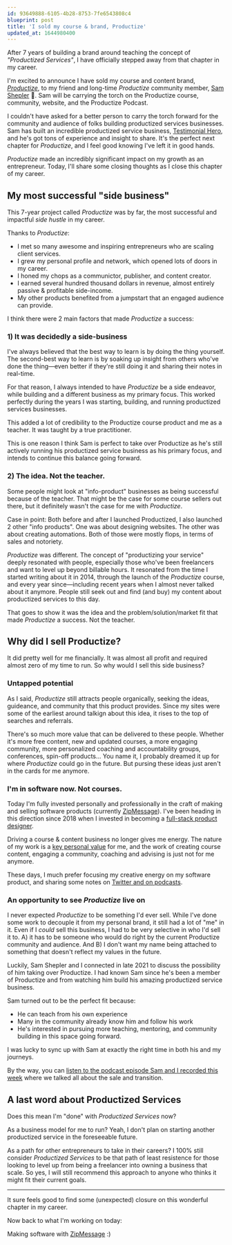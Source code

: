 ```yaml
---
id: 93649888-6105-4b28-8753-7fe6543808c4
blueprint: post
title: 'I sold my course & brand, Productize'
updated_at: 1644980400
---
```

After 7 years of building a brand around teaching the concept of <em>"Productized Services"</em>, I have officially stepped away from that chapter in my career.

I'm excited to announce I have sold my course and content brand, <em><a href="https://productizeandscale.com" target="_blank">Productize</a></em>, to my friend and long-time <em>Productize</em> community member, <a href="https://twitter.com/samshepler" target="_blank">Sam Shepler</a> 🎉.  Sam will be carrying the torch on the Productize course, community, website, and the Productize Podcast.

I couldn't have asked for a better person to carry the torch forward for the community and audience of folks building productized services businesses.  Sam has built an incredible productized service business, <a href="https://testimonialhero.com" target="_blank">Testimonial Hero</a>, and he's got tons of experience and insight to share.  It's the perfect next chapter for <em>Productize</em>, and I feel good knowing I've left it in good hands.

<em>Productize</em> made an incredibly significant impact on my growth as an entrepreneur.  Today, I'll share some closing thoughts as I close this chapter of my career. 

## My most successful "side business"

This 7-year project called <em>Productize</em> was by far, the most successful and impactful <em>side hustle</em> in my career.

Thanks to <em>Productize</em>:

- I met so many awesome and inspiring entrepreneurs who are scaling client services.
- I grew my personal profile and network, which opened lots of doors in my career.
- I honed my chops as a communictor, publisher, and content creator.
- I earned several hundred thousand dollars in revenue, almost entirely passive & profitable side-income.
- My other products benefited from a jumpstart that an engaged audience can provide.

I think there were 2 main factors that made <em>Productize</em> a success:

### 1) It was decidedly a side-business

I've always believed that the best way to learn is by doing the thing yourself.  The second-best way to learn is by soaking up insight from others who've done the thing—even better if they're still doing it and sharing their notes in real-time.

For that reason, I always intended to have <em>Productize</em> be a side endeavor, while building and a different business as my primary focus.  This worked perfectly during the years I was starting, building, and running productized services businesses.

This added a lot of credibility to the Productize course product and me as a teacher.  It was taught by a true practitioner.  

This is one reason I think Sam is perfect to take over Productize as he's still actively running his productized service business as his primary focus, and intends to continue this balance going forward.

### 2) The idea.  Not the teacher.

Some people might look at "info-product" businesses as being successful because of the teacher.  That might be the case for some course sellers out there, but it definitely wasn't the case for me with <em>Productize</em>.

Case in point:  Both before and after I launched Productized, I also launched 2 other "info products".  One was about designing websites.  The other was about creating automations.  Both of those were mostly flops, in terms of sales and notoriety.

<em>Productize</em> was different.  The concept of "productizing your service" deeply resonated with people, especially those who've been freelancers and want to level up beyond billable hours.  It resonated from the time I started writing about it in 2014, through the launch of the <em>Productize</em> course, and every year since—including recent years when I almost never talked about it anymore.  People still seek out and find (and buy) my content about productized services to this day.

That goes to show it was the idea and the problem/solution/market fit that made <em>Productize</em> a success.  Not the teacher.

## Why did I sell Productize?

It did pretty well for me financially.  It was almost all profit and required almost zero of my time to run.  So why would I sell this side business?

### Untapped potential

As I said, <em>Productize</em> still attracts people organically, seeking the ideas, guideance, and community that this product provides.  Since my sites were some of the earliest around talkign about this idea, it rises to the top of searches and referrals.

There's so much more value that can be delivered to these people.  Whether it's more free content, new and updated courses, a more engaging community, more personalized coaching and accountability groups, conferences, spin-off products... You name it, I probably dreamed it up for where <em>Productize</em> could go in the future.  But pursing these ideas just aren't in the cards for me anymore.

### I'm in software now.  Not courses.

Today I'm fully invested personally and professionally in the craft of making and selling software products (currently <a href="https://zipmessage.com" target="_blank">ZipMessage</a>).  I've been heading in this direction since 2018 when I invested in becoming a <a href="https://briancasel.com/full-stack-product-person/">full-stack product designer</a>.

Driving a course & content business no longer gives me energy.  The nature of my work is a <a href="https://briancasel.com/story">key personal value</a> for me, and the work of creating course content, engaging a community, coaching and advising is just not for me anymore.

These days, I much prefer focusing my creative energy on my software product, and sharing some notes on <a href="https://twitter.com/casjam" target="_blank">Twitter and on <a href="/podcasts">podcasts</a>. 

### An opportunity to see <em>Productize</em> live on

I never expected <em>Productize</em> to be something I'd ever sell.  While I've done some work to decouple it from my personal brand, it still had a lot of "me" in it.  Even if I _could_ sell this business, I had to be very selective in who I'd sell it to.  A) it has to be someone who would do right by the current Productize community and audience.   And B) I don't want my name being attached to something that doesn't reflect my values in the future.

Luckily, Sam Shepler and I connected in late 2021 to discuss the possibility of him taking over Productize.  I had known Sam since he's been a member of Productize and from watching him build his amazing productized service business.

Sam turned out to be the perfect fit because:

- He can teach from his own experience
- Many in the community already know him and follow his work
- He's interested in pursuing more teaching, mentoring, and community building in this space going forward.

I was lucky to sync up with Sam at exactly the right time in both his and my journeys.

By the way, you can <a href="https://productizeandscale.com/podcast/productize-acquired" target="_blank">listen to the podcast episode Sam and I recorded this week</a> where we talked all about the sale and transition.

## A last word about Productized Services

Does this mean I'm "done" with <em>Productized Services</em> now?

As a business model for me to run?  Yeah, I don't plan on starting another productized service in the foreseeable future.

As a path for other entrepreneurs to take in their careers?  I 100% still consider <em>Productized Services</em> to be that path of least resistence for those looking to level up from being a freelancer into owning a business that scale.  So yes, I will still recommend this approach to anyone who thinks it might fit their current goals.

---

It sure feels good to find some (unexpected) closure on this wonderful chapter in my career.

Now back to what I'm working on today:  

Making software with <a href="https://zipmessage.com" target="_blank">ZipMessage</a> :) 